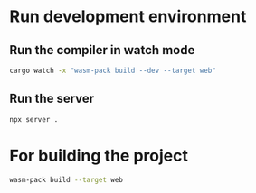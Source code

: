 # Run development environment

## Run the compiler in watch mode

```bash
cargo watch -x "wasm-pack build --dev --target web"
```

## Run the server

```bash
npx server .
```

# For building the project

```bash
wasm-pack build --target web
```
